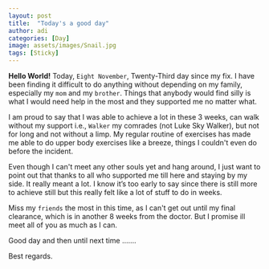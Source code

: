 ```yaml
---
layout: post
title:  "Today's a good day"
author: adi
categories: [Day]
image: assets/images/Snail.jpg
tags: [Sticky]
---
```


**Hello World!**
Today, `Eight November`, Twenty-Third day since my fix. 
I have been finding it difficult to do anything without depending on my family, especially my `mom` and my `brother`. Things that anybody would find silly is what I would need help in the most and they supported me no matter what.

I am proud to say that I was able to achieve a lot in these 3 weeks, can walk without my support i.e., `Walker` my comrades (not Luke Sky Walker), but not for long and not without a limp. My regular routine of exercises has made me able to do upper body exercises like a breeze, things I couldn't even do before the incident. 

Even though I can't meet any other souls yet and hang around, I just want to point out that thanks to all who supported me till here and staying by my side. It really meant a lot. I know it’s too early to say since there is still more to achieve still but this really felt like a lot of stuff to do in weeks.

Miss my `friends` the most in this time, as I can't get out until my final clearance, which is in another 8 weeks from the doctor. But I promise ill meet all of you as much as I can.

Good day and then until next time .......

Best regards.



